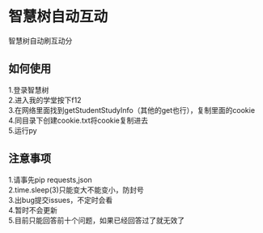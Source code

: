 # 智慧树自动互动
智慧树自动刷互动分
## 如何使用
1.登录智慧树<br/>
2.进入我的学堂按下f12<br/>
3.在网络里面找到getStudentStudyInfo（其他的get也行），复制里面的cookie<br/>
4.同目录下创建cookie.txt将cookie复制进去<br/>
5.运行py<br/>

## 注意事项<br/>
1.请事先pip requests,json<br/>
2.time.sleep(3)只能变大不能变小，防封号<br/>
3.出bug提交issues，不定时会看<br/>
4.暂时不会更新<br/>
5.目前只能回答前十个问题，如果已经回答过了就无效了
